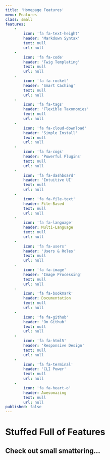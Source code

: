 ```yaml
---
title: 'Homepage Features'
menu: Features
class: small
features:
    -
        icon: 'fa fa-text-height'
        header: 'Markdown Syntax'
        text: null
        url: null
    -
        icon: 'fa fa-code'
        header: 'Twig Templating'
        text: null
        url: null
    -
        icon: 'fa fa-rocket'
        header: 'Smart Caching'
        text: null
        url: null
    -
        icon: 'fa fa-tags'
        header: 'Flexible Taxonomies'
        text: null
        url: null
    -
        icon: 'fa fa-cloud-download'
        header: 'Simple Install'
        text: null
        url: null
    -
        icon: 'fa fa-cogs'
        header: 'Powerful Plugins'
        text: null
        url: null
    -
        icon: 'fa fa-dashboard'
        header: 'Intuitive UI'
        text: null
        url: null
    -
        icon: 'fa fa-file-text'
        header: File-Based
        text: null
        url: null
    -
        icon: 'fa fa-language'
        header: Multi-Language
        text: null
        url: null
    -
        icon: 'fa fa-users'
        header: 'Users & Roles'
        text: null
        url: null
    -
        icon: 'fa fa-image'
        header: 'Image Processing'
        text: null
        url: null
    -
        icon: 'fa fa-bookmark'
        header: Documentation
        text: null
        url: null
    -
        icon: 'fa fa-github'
        header: 'On Github'
        text: null
        url: null
    -
        icon: 'fa fa-html5'
        header: 'Responsive Design'
        text: null
        url: null
    -
        icon: 'fa fa-terminal'
        header: 'CLI Power'
        text: null
        url: null
    -
        icon: 'fa fa-heart-o'
        header: Awesomazing
        text: null
        url: null
published: false
---
```


# Stuffed Full of Features
## **Check out small smattering...**
